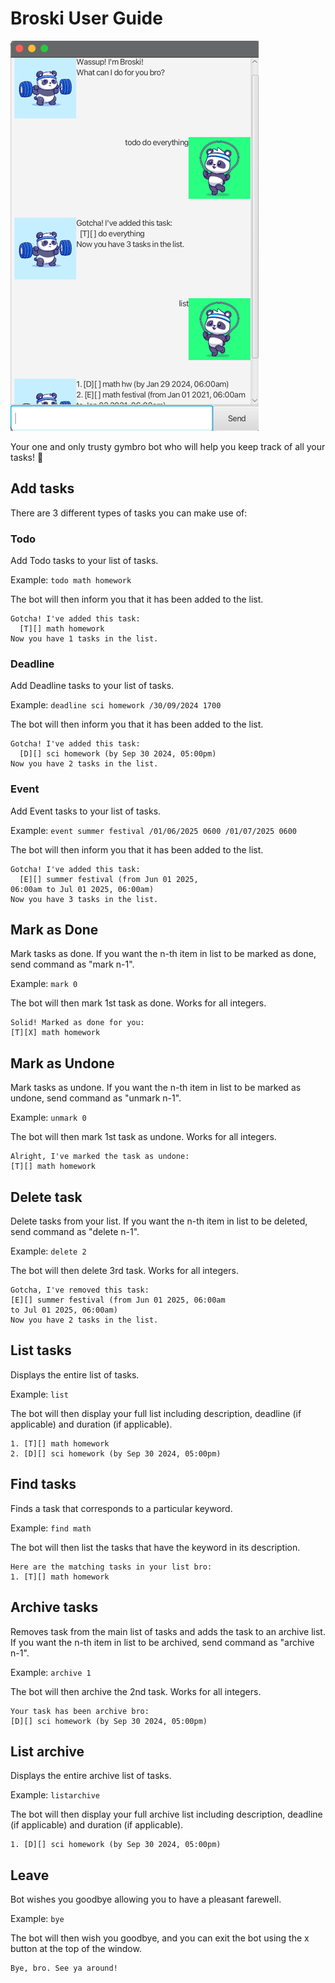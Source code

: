 # Broski User Guide

![img.png](img.png)

Your one and only trusty gymbro bot who will help you keep track of all your tasks! 💪

## Add tasks

There are 3 different types of tasks you can make use of:

### Todo

Add Todo tasks to your list of tasks.

Example: `todo math homework`

The bot will then inform you that it has been added to the list.

```
Gotcha! I've added this task:
  [T][] math homework
Now you have 1 tasks in the list.
```

### Deadline

Add Deadline tasks to your list of tasks.

Example: `deadline sci homework /30/09/2024 1700`

The bot will then inform you that it has been added to the list.

```
Gotcha! I've added this task:
  [D][] sci homework (by Sep 30 2024, 05:00pm)
Now you have 2 tasks in the list.
```

### Event

Add Event tasks to your list of tasks.

Example: `event summer festival /01/06/2025 0600 /01/07/2025 0600`

The bot will then inform you that it has been added to the list.

```
Gotcha! I've added this task:
  [E][] summer festival (from Jun 01 2025, 
06:00am to Jul 01 2025, 06:00am)
Now you have 3 tasks in the list.
```

## Mark as Done

Mark tasks as done. If you want the n-th item in list to be marked as done, send command as "mark n-1".

Example: `mark 0`

The bot will then mark 1st task as done. Works for all integers.

```
Solid! Marked as done for you:
[T][X] math homework
```

## Mark as Undone

Mark tasks as undone. If you want the n-th item in list to be marked as undone, send command as "unmark n-1".

Example: `unmark 0`

The bot will then mark 1st task as undone. Works for all integers.

```
Alright, I've marked the task as undone:
[T][] math homework
```

## Delete task

Delete tasks from your list. If you want the n-th item in list to be deleted, send command as "delete n-1".

Example: `delete 2`

The bot will then delete 3rd task. Works for all integers.

```
Gotcha, I've removed this task:
[E][] summer festival (from Jun 01 2025, 06:00am
to Jul 01 2025, 06:00am)
Now you have 2 tasks in the list.
```

## List tasks

Displays the entire list of tasks.

Example: `list`

The bot will then display your full list including description, deadline (if applicable) and duration (if applicable).

```
1. [T][] math homework
2. [D][] sci homework (by Sep 30 2024, 05:00pm)
```

## Find tasks

Finds a task that corresponds to a particular keyword.

Example: `find math`

The bot will then list the tasks that have the keyword in its description.

```
Here are the matching tasks in your list bro:
1. [T][] math homework
```

## Archive tasks

Removes task from the main list of tasks and adds the task to an archive list. If you want the n-th item in list to be archived, send command as "archive n-1".

Example: `archive 1`

The bot will then archive the 2nd task. Works for all integers.

```
Your task has been archive bro:
[D][] sci homework (by Sep 30 2024, 05:00pm)
```

## List archive

Displays the entire archive list of tasks.

Example: `listarchive`

The bot will then display your full archive list including description, deadline (if applicable) and duration (if applicable).

```
1. [D][] sci homework (by Sep 30 2024, 05:00pm)
```

## Leave

Bot wishes you goodbye allowing you to have a pleasant farewell.

Example: `bye`

The bot will then wish you goodbye, and you can exit the bot using the x button at the top of the window.

```
Bye, bro. See ya around!
```